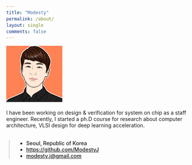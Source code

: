 ```yaml
---
title: "Modesty"
permalink: /about/
layout: single
comments: false
---
```


<div>
    <img src="/assets/images/logo.jpg" width="30%" min-width=500px alt="about_modesty" itemprop="image">
</div>

<div>
<br>
I have been working on design & verification for system on chip as a staff engineer. Recently, I started a ph.D course for research about computer architecture, VLSI design for deep learning acceleration.
<br>
<br>
</div>

<div style="border-left: 2px solid rgba(199, 198, 198, 0.7); margin: 0.5em 0 0 0.5em; padding-left: 1.5em; font-weight: 500;">
    <ul class="author__urls social-icons">
        <li itemprop="homeLocation" itemscope itemtype="https://schema.org/Place">
          <i class="fas fa-fw fa-map-marker-alt" aria-hidden="true"></i> <span itemprop="name">  Seoul, Republic of Korea</span>
        </li>
        <li>
          <a href="https://github.com/ModestyJ" itemprop="sameAs" rel="nofollow noopener noreferrer">
            <i class="fab fa-fw fa-github" aria-hidden="true"></i><span class="label">  https://github.com/ModestyJ</span>
          </a>
        </li>
        <li>
          <a href="mailto:modesty.j@gmail.com">
            <meta itemprop="email" content="modesty.j@gmail.com" />
            <i class="fas fa-fw fa-envelope-square" aria-hidden="true"></i><span class="label">  modesty.j@gmail.com</span>
          </a>
        </li>
    </ul>
  </div>
